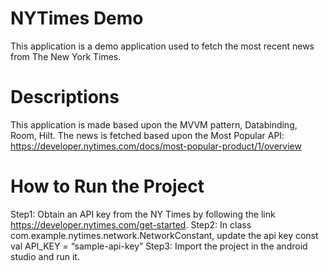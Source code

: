 # NYTimes Demo
This application is a demo application used to fetch the most recent news from The New York Times.


# Descriptions
This application is made based upon the MVVM pattern, Databinding, Room, Hilt.
The news is fetched based upon the Most Popular API: https://developer.nytimes.com/docs/most-popular-product/1/overview


# How to Run the Project
Step1: Obtain an API key from the NY Times by following the link https://developer.nytimes.com/get-started.
Step2: In class com.example.nytimes.network.NetworkConstant, update the api key
    const val API_KEY = “sample-api-key”
Step3: Import the project in the android studio and run it.